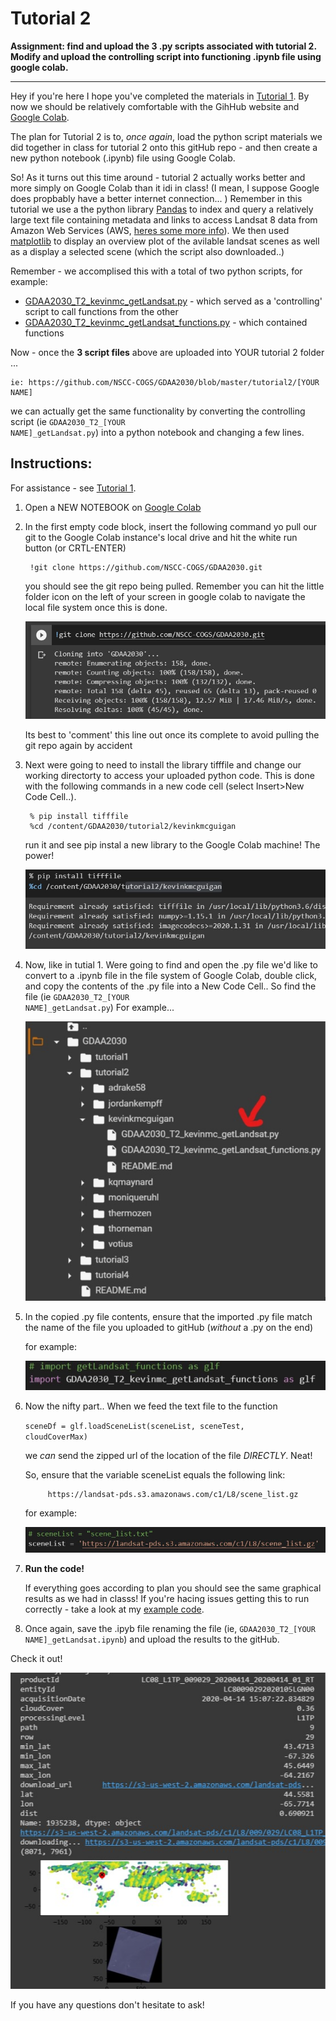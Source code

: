 # Tutorial 2

<b>Assignment: find and upload the 3 .py scripts associated with tutorial 2. Modify and upload the controlling script into functioning .ipynb file using google colab.</b>

***

Hey if you're here I hope you've completed the materials in [Tutorial 1](https://github.com/NSCC-COGS/GDAA2030/tree/master/tutorial1). By now we should be relatively comfortable with the GihHub website and [Google Colab](https://colab.research.google.com/). 

The plan for Tutorial 2 is to, <i>once again</i>, load the python script materials we did together in class for tutorial 2 onto this gitHub repo - and then create a new python notebook (.ipynb) file using Google Colab. 

So! As it turns out this time around - tutorial 2 actually works better and more simply on Google Colab than it idi in class! (I mean, I suppose Google does propbably have a better internet connection... ) Remember in this tutorial we use a the python library [Pandas](https://pandas.pydata.org/) to index and query a relatively large text file containing metadata and links to access Landsat 8 data from Amazon Web Services (AWS, [heres some more info](https://docs.opendata.aws/landsat-pds/readme.html)). We then used [matplotlib](https://matplotlib.org/) to display an overview plot of the avilable landsat scenes as well as a display a selected scene (which the script also downloaded..)

Remember - we accomplised this with a total of two python scripts, for example: 
* [GDAA2030_T2_kevinmc_getLandsat.py](https://github.com/NSCC-COGS/GDAA2030/blob/master/tutorial2/kevinkmcguigan/GDAA2030_T2_kevinmc_getLandsat.py) - which served as a 'controlling' script to call functions from the other
* [GDAA2030_T2_kevinmc_getLandsat_functions.py](https://github.com/NSCC-COGS/GDAA2030/blob/master/tutorial2/kevinkmcguigan/GDAA2030_T2_kevinmc_getLandsat_functions.py) - which contained functions 

Now - once the <b>3 script files</b> above are uploaded into YOUR tutorial 2 folder ... 

    ie: https://github.com/NSCC-COGS/GDAA2030/blob/master/tutorial2/[YOUR NAME]
we can actually get the same functionality by converting  the controlling script (ie <code>GDAA2030_T2_[YOUR NAME]_getLandsat.py</code>) into a python notebook and changing a few lines. 

## Instructions:
For assistance - see [Tutorial 1](https://github.com/NSCC-COGS/GDAA2030/tree/master/tutorial1).
1. Open a NEW NOTEBOOK on [Google Colab](colab.research.google.com)
2. In the first empty code block, insert the following command yo pull our git to the Google Colab instance's local drive and hit the white run button (or CRTL-ENTER)
    
        !git clone https://github.com/NSCC-COGS/GDAA2030.git

    you should see the git repo being pulled. Remember you can hit the little folder icon on the left of your screen in google colab to navigate the local file system once this is done. 

    <kbd><img src="2_1_git.jpg"></kbd>

    Its best to 'comment' this line out once its complete to avoid pulling the git repo again by accident

3. Next were going to need to install the library tifffile and change our working directorty to access your uploaded python code. This is done with the following  commands in a new code cell (select Insert>New Code Cell..). 

        % pip install tifffile
        %cd /content/GDAA2030/tutorial2/kevinkmcguigan

    run it and see pip instal a new library to the Google Colab machine! The power! 

    <kbd><img src="2_2_tifffile.jpg"></kbd>

4. Now, like in tutial 1. Were going to find and open the .py file we'd like to convert to a .ipynb file in the file system of Google Colab, double click, and copy the contents of the .py file into a New Code Cell.. So find the file (ie <code>GDAA2030_T2_[YOUR NAME]_getLandsat.py</code>) For example...

    <kbd><img src="2_3_py.jpg"></kbd>
    
5.  In the copied .py file contents, ensure that the imported .py file match the name of the file you uploaded to gitHub (<i>without</i> a .py on the end)

    for example:

    <kbd><img src="2_4_import.jpg"></kbd>


6. Now the nifty part.. When we feed the text file to the function 

    <code>sceneDf = glf.loadSceneList(sceneList, sceneTest, cloudCoverMax)</code> 

    we <i>can</i> send the zipped url of the location of the file <i>DIRECTLY</i>. Neat! 

    So, ensure that the variable sceneList equals the following link:

            https://landsat-pds.s3.amazonaws.com/c1/L8/scene_list.gz

    for example: 

    <kbd><img src="2_5_scene.jpg"></kbd>

7. <b>Run the code!</b>

    If everything goes according to plan you should see the same graphical results as we had in classs! If you're hacing issues getting this to run correctly - take a look at my [example code](https://github.com/NSCC-COGS/GDAA2030/tree/master/tutorial2/kevinkmcguigan).  

8. Once again, save the .ipyb file renaming the file (ie, <code>GDAA2030_T2_[YOUR NAME]_getLandsat.ipynb</code>) and upload the results to the gitHub.  

Check it out! 

<kbd><img src="2_6_results.jpg"></kbd>

If you have any questions don't hesitate to ask!
    


